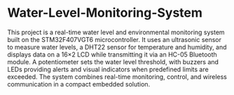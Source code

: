 # Water-Level-Monitoring-System
This project is a real-time water level and environmental monitoring system built on the STM32F407VGT6 microcontroller. It uses an ultrasonic sensor to measure water levels, a DHT22 sensor for temperature and humidity, and displays data on a 16×2 LCD while transmitting it via an HC-05 Bluetooth module. A potentiometer sets the water level threshold, with buzzers and LEDs providing alerts and visual indicators when predefined limits are exceeded. The system combines real-time monitoring, control, and wireless communication in a compact embedded solution.
